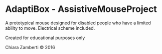 # AdaptiBox - AssistiveMouseProject
A prototypical mouse designed for disabled people who have a limited ability to move. 
Electrical scheme included.

Created for educational purposes only

Chiara Zamberti © 2016
